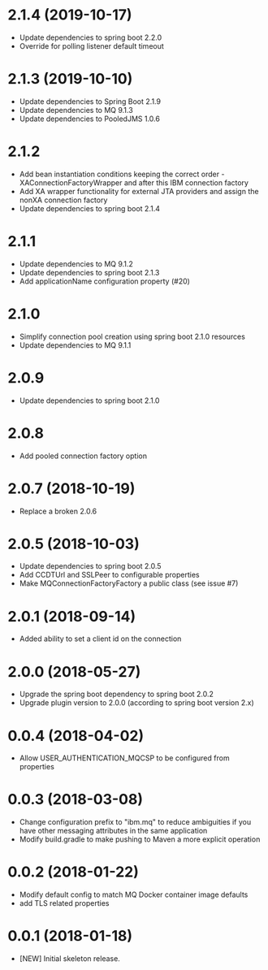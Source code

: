 # 2.1.4 (2019-10-17)
- Update dependencies to spring boot 2.2.0
- Override for polling listener default timeout

# 2.1.3 (2019-10-10)
- Update dependencies to Spring Boot 2.1.9
- Update dependencies to MQ 9.1.3
- Update dependencies to PooledJMS 1.0.6

# 2.1.2
- Add bean instantiation conditions keeping the correct order - XAConnectionFactoryWrapper and after this IBM connection factory
- Add XA wrapper functionality for external JTA providers and assign the nonXA connection factory
- Update dependencies to spring boot 2.1.4

# 2.1.1
- Update dependencies to MQ 9.1.2
- Update dependencies to spring boot 2.1.3
- Add applicationName configuration property (#20)

# 2.1.0
- Simplify connection pool creation using spring boot 2.1.0 resources
- Update dependencies to MQ 9.1.1

# 2.0.9
- Update dependencies to spring boot 2.1.0

# 2.0.8
- Add pooled connection factory option

# 2.0.7 (2018-10-19)
- Replace a broken 2.0.6

# 2.0.5 (2018-10-03)
- Update dependencies to spring boot 2.0.5
- Add CCDTUrl and SSLPeer to configurable properties
- Make MQConnectionFactoryFactory a public class (see issue #7)

# 2.0.1 (2018-09-14)
- Added ability to set a client id on the connection

# 2.0.0 (2018-05-27)
- Upgrade the spring boot dependency to spring boot 2.0.2
- Upgrade plugin version to 2.0.0 (according to spring boot version 2.x)

# 0.0.4 (2018-04-02)
- Allow USER_AUTHENTICATION_MQCSP to be configured from properties

# 0.0.3 (2018-03-08)
- Change configuration prefix to "ibm.mq" to reduce ambiguities if you have other messaging attributes in the same application
- Modify build.gradle to make pushing to Maven a more explicit operation

# 0.0.2 (2018-01-22)
- Modify default config to match MQ Docker container image defaults
- add TLS related properties

# 0.0.1 (2018-01-18)
- [NEW] Initial skeleton release.
